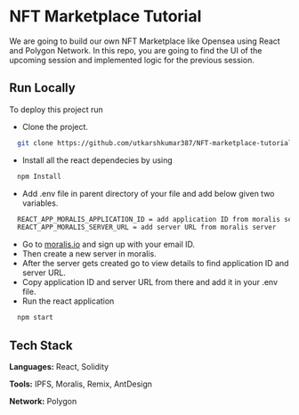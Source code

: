 # NFT Marketplace Tutorial

We are going to build our own NFT Marketplace like Opensea using React and Polygon Network. In this repo, you are going to find the UI of the upcoming session and implemented logic for the previous session.

## Run Locally

To deploy this project run

- Clone the project.

```bash
  git clone https://github.com/utkarshkumar387/NFT-marketplace-tutorial.git
```

- Install all the react dependecies by using

```bash
  npm Install
```

- Add .env file in parent directory of your file and add below given two variables.

```bash
  REACT_APP_MORALIS_APPLICATION_ID = add application ID from moralis server
  REACT_APP_MORALIS_SERVER_URL = add server URL from moralis server
```

- Go to [moralis.io](https://moralis.io/) and sign up with your email ID.
- Then create a new server in moralis.
- After the server gets created go to view details to find application ID and server URL.
- Copy application ID and server URL from there and add it in your .env file.
- Run the react application

```bash
  npm start
```

## Tech Stack

**Languages:** React, Solidity

**Tools:** IPFS, Moralis, Remix, AntDesign

**Network:** Polygon
